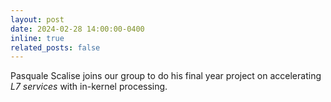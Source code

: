 ```yaml
---
layout: post
date: 2024-02-28 14:00:00-0400
inline: true
related_posts: false
---
```


Pasquale Scalise joins our group to do his final year project on accelerating <i>L7 services</i> with in-kernel processing.
